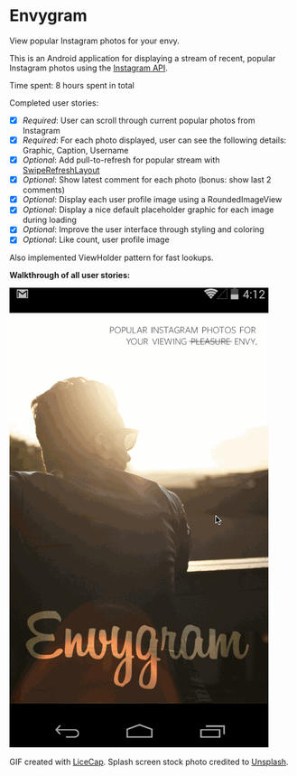 # Envygram

View popular Instagram photos for your envy.

This is an Android application for displaying a stream of recent, popular Instagram photos using the [Instagram API](http://instagram.com/developer/).

Time spent: 8 hours spent in total

Completed user stories:

 * [x] *Required*: User can scroll through current popular photos from Instagram
 * [x] *Required*: For each photo displayed, user can see the following details: Graphic, Caption, Username
 * [x] *Optional*: Add pull-to-refresh for popular stream with [SwipeRefreshLayout](http://guides.codepath.com/android/Implementing-Pull-to-Refresh-Guide)
 * [x] *Optional*: Show latest comment for each photo (bonus: show last 2 comments)
 * [x] *Optional*: Display each user profile image using a RoundedImageView
 * [x] *Optional*: Display a nice default placeholder graphic for each image during loading
 * [x] *Optional*: Improve the user interface through styling and coloring
 * [x] *Optional*: Like count, user profile image

 Also implemented ViewHolder pattern for fast lookups.

**Walkthrough of all user stories:**

![Video Walkthrough](images/envygramwalkthrough.gif)

GIF created with [LiceCap](http://www.cockos.com/licecap/).
Splash screen stock photo credited to [Unsplash](http://unsplash.com/).
